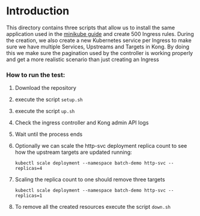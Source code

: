 # Introduction

This directory contains three scripts that allow us to install the same application used in the [minikube guide](0) and create 500 Ingress rules.
During the creation, we also create a new Kubernetes service per Ingress to make sure we have multiple Services, Upstreams and Targets in Kong.
By doing this we make sure the pagination used by the controller is working properly and get a more realistic scenario than just creating an Ingress

### How to run the test:

1. Download the repository
2. execute the script `setup.sh`
3. execute the script `up.sh`
4. Check the ingress controller and Kong admin API logs
5. Wait until the process ends
6. Optionally we can scale the http-svc deployment replica count to see how the upstream targets are updated running:

    `kubectl scale deployment --namespace batch-demo http-svc --replicas=4`

7. Scaling the replica count to one should remove three targets

    `kubectl scale deployment --namespace batch-demo http-svc --replicas=1`

8. To remove all the created resources execute the script `down.sh`

[0]: ../../deploy/minikube.md
